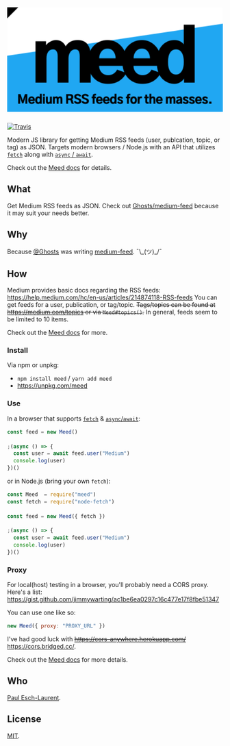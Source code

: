 <h1 align="center">
  <img src="/.github/meed.svg" alt="Meed" width="600">
</h1>

[![Travis](https://img.shields.io/travis/Pinjasaur/meed.svg)](https://travis-ci.org/Pinjasaur/meed)

Modern JS library for getting Medium RSS feeds (user, publcation, topic, or tag)
as JSON. Targets modern browsers / Node.js with an API that utilizes
[`fetch`][fetch] along with [`async` / `await`][async].

Check out the [Meed docs][docs] for details.

## What

Get Medium RSS feeds as JSON. Check out [Ghosts/medium-feed][mf] because it may
suit your needs better.

## Why

Because [@Ghosts](https://github.com/Ghosts) was writing [medium-feed][mf]. ¯\\\_(ツ)_/¯

## How

Medium provides basic docs regarding the RSS feeds: https://help.medium.com/hc/en-us/articles/214874118-RSS-feeds
You can get feeds for a user, publication, or tag/topic. ~~Tags/topics can be found at
https://medium.com/topics or via `Meed#topics()`.~~ In general, feeds seem to be
limited to 10 items.

Check out the [Meed docs][docs] for more.

### Install

Via npm or unpkg:
- `npm install meed` / `yarn add meed`
- https://unpkg.com/meed

### Use

In a browser that supports [`fetch`][ciu-fetch] & [`async`/`await`][ciu-async]:

```js
const feed = new Meed()

;(async () => {
  const user = await feed.user("Medium")
  console.log(user)
})()
```

or in Node.js (bring your own `fetch`):

```js
const Meed  = require("meed")
const fetch = require("node-fetch")

const feed = new Meed({ fetch })

;(async () => {
  const user = await feed.user("Medium")
  console.log(user)
})()
```

### Proxy

For local(host) testing in a browser, you'll probably need a CORS proxy. Here's
a list: https://gist.github.com/jimmywarting/ac1be6ea0297c16c477e17f8fbe51347

You can use one like so:

```js
new Meed({ proxy: "PROXY_URL" })
```

I've had good luck with ~~https://cors-anywhere.herokuapp.com/~~ https://cors.bridged.cc/.

Check out the [Meed docs][docs] for more details.

## Who

[Paul Esch-Laurent](https://github.com/Pinjasaur).

## License

[MIT](https://pinjasaur.mit-license.org/2018).

[mf]: https://github.com/Ghosts/medium-feed
[docs]: https://meed.js.org/

[fetch]: https://developer.mozilla.org/en-US/docs/Web/API/Fetch_API
[async]: https://developer.mozilla.org/en-US/docs/Web/JavaScript/Reference/Statements/async_function
[ciu-fetch]: https://caniuse.com/#feat=fetch
[ciu-async]: https://caniuse.com/#feat=async-functions
